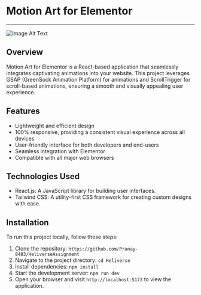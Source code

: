 # Motion Art for Elementor

------

![Image Alt Text](public/Heliverse.png)

## Overview

Motion Art for Elementor is a React-based application that seamlessly integrates captivating animations into your website. This project leverages GSAP (GreenSock Animation Platform) for animations and ScrollTrigger for scroll-based animations, ensuring a smooth and visually appealing user experience.

## Features

- Lightweight and efficient design
- 100% responsive, providing a consistent visual experience across all devices
- User-friendly interface for both developers and end-users
- Seamless integration with Elementor
- Compatible with all major web browsers

## Technologies Used

- React.js: A JavaScript library for building user interfaces.
- Tailwind CSS: A utility-first CSS framework for creating custom designs with ease.

## Installation

To run this project locally, follow these steps:

1. Clone the repository: `https://github.com/Pranay-8483/HeliverseAssignment`
2. Navigate to the project directory: `cd Heliverse`
3. Install dependencies: `npm install`
4. Start the development server: `npm run dev`
5. Open your browser and visit `http://localhost:5173` to view the application.

